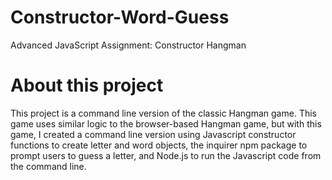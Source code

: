 # Constructor-Word-Guess
Advanced JavaScript Assignment: Constructor Hangman
# About this project
This project is a command line version of the classic Hangman game. This game uses similar logic to the browser-based Hangman game, but with this game, I created a command line version using Javascript constructor functions to create letter and word objects, the inquirer npm package to prompt users to guess a letter, and Node.js to run the Javascript code from the command line. 
